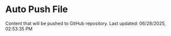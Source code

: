 # Auto Push File

Content that will be pushed to GitHub repository.
Last updated: 06/28/2025, 02:53:35 PM